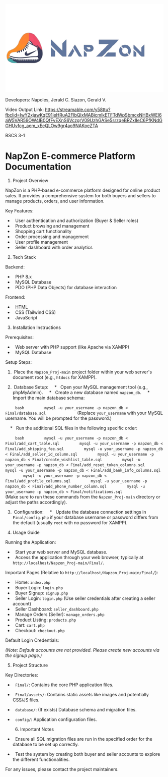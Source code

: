 ![alt text](https://github.com/jeraldnapoles04/Final_Project_PL/blob/master/Final/assets/NapZon_Logo.png?raw=true)


Developers:
Napoles, Jerald C.
Siazon, Gerald V.

Video Output Link: https://streamable.com/y58ttu?fbclid=IwY2xjawKqE91leHRuA2FlbQIxMABicmlkETFTdWpSbmcxNHBxWEl6aW5VAR59OW4lB0QfFvEXnS6VczgrV09UzhGASe5srzqeBRZxIIeC6PfKNdGGHUvfcg_aem_xEeQLOw9gr4ao9NAKoeZTA

BSCS 3-1

# NapZon E-commerce Platform Documentation

1. Project Overview

NapZon is a PHP-based e-commerce platform designed for online product sales. It provides a comprehensive system for both buyers and sellers to manage products, orders, and user information.

Key Features: 

*   User authentication and authorization (Buyer & Seller roles)
*   Product browsing and management
*   Shopping cart functionality
*   Order processing and management
*   User profile management
*   Seller dashboard with order analytics

2. Tech Stack

Backend: 

*   PHP 8.x
*   MySQL Database
*   PDO (PHP Data Objects) for database interaction

Frontend: 

*   HTML
*   CSS (Tailwind CSS)
*   JavaScript

3. Installation Instructions

Prerequisites: 

*   Web server with PHP support (like Apache via XAMPP)
*   MySQL Database

Setup Steps: 

1.  Place the `Napzon_Proj-main` project folder within your web server's document root (e.g., `htdocs` for XAMPP).

2.  Database Setup: 
    *   Open your MySQL management tool (e.g., phpMyAdmin).
    *   Create a new database named `napzon_db`.
    *   Import the main database schema:

        ```bash
        mysql -u your_username -p napzon_db < Final/database.sql
        ```
        (Replace `your_username` with your MySQL username. You will be prompted for the password.)

    *   Run the additional SQL files in the following specific order:

        ```bash
        mysql -u your_username -p napzon_db < Final/add_cart_table.sql
        mysql -u your_username -p napzon_db < Final/add_shipping_fee.sql
        mysql -u your_username -p napzon_db < Final/add_seller_id_column.sql
        mysql -u your_username -p napzon_db < Final/create_wishlist_table.sql
        mysql -u your_username -p napzon_db < Final/add_reset_token_columns.sql
        mysql -u your_username -p napzon_db < Final/add_bank_info_columns.sql
        mysql -u your_username -p napzon_db < Final/add_profile_columns.sql
        mysql -u your_username -p napzon_db < Final/add_phone_number_column.sql
        mysql -u your_username -p napzon_db < Final/notifications.sql
        ```
        (Make sure to run these commands from the `Napzon_Proj-main` directory or adjust the paths accordingly).

3.  Configuration: 
    *   Update the database connection settings in `Final/config.php` if your database username or password differs from the default (usually `root` with no password for XAMPP).

  4. Usage Guide

 Running the Application: 

*   Start your web server and MySQL database.
*   Access the application through your web browser, typically at `http://localhost/Napzon_Proj-main/Final/`.

Important Pages (Relative to `http://localhost/Napzon_Proj-main/Final/`): 

*   Home: `index.php`
*   Buyer Login: `login.php`
*   Buyer Signup: `signup.php`
*   Seller Login: `login.php` (Use seller credentials after creating a seller account)
*   Seller Dashboard: `seller_dashboard.php`
*   Manage Orders (Seller): `manage_orders.php`
*   Product Listing: `products.php`
*   Cart: `cart.php`
*   Checkout: `checkout.php`

 Default Login Credentials: 

*(Note: Default accounts are not provided. Please create new accounts via the signup page.)*

5. Project Structure

Key Directories: 

*   `Final/`: Contains the core PHP application files.
*   `Final/assets/`: Contains static assets like images and potentially CSS/JS files.
*   `database/`: (If exists) Database schema and migration files.
*   `config/`: Application configuration files.

  6. Important Notes

*   Ensure all SQL migration files are run in the specified order for the database to be set up correctly.
*   Test the system by creating both buyer and seller accounts to explore the different functionalities.

For any issues, please contact the project maintainers.
